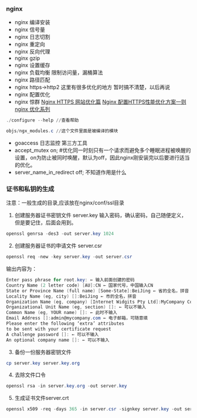 ### nginx

* nginx 编译安装
* nginx 信号量
* nginx 日志切割
* nginx 重定向
* nginx 反向代理
* nginx gzip
* nginx 设置缓存
* nginx 负载均衡 限制访问量，漏桶算法
* nginx 路径匹配
* nginx https->http2  这里有很多优化的地方 暂时搞不清楚，以后再说
* nginx 配置优化
* nginx 惊群
[Nginx HTTPS 网站优化篇](https://blog.csdn.net/u010391029/article/details/56666943)
[Nginx 配置HTTPS性能优化方案一则](https://www.cnblogs.com/wsjhk/p/8487311.html)
[nginx 优化系列](https://blog.51cto.com/13673885/category1.html)

```powershell
./configure --help //查看帮助

objs/ngx_modules.c //这个文件里面是被编译的模块
```

* goaccess 日志监控 第三方工具
* accept_mutex on; #优化同一时刻只有一个请求而避免多个睡眠进程被唤醒的设置，on为防止被同时唤醒，默认为off，因此nginx刚安装完以后要进行适当的优化。
* server_name_in_redirect off; 不知道作用是什么


### 证书和私钥的生成

注意：一般生成的目录,应该放在nginx/conf/ssl目录
1. 创建服务器证书密钥文件 server.key 输入密码，确认密码，自己随便定义，但是要记住，后面会用到。
```powershell
openssl genrsa -des3 -out server.key 1024
```
2. 创建服务器证书的申请文件 server.csr
```powershell
openssl req -new -key server.key -out server.csr
```
输出内容为：
```powershell
Enter pass phrase for root.key: ← 输入前面创建的密码 
Country Name (2 letter code) [AU]:CN ← 国家代号，中国输入CN 
State or Province Name (full name) [Some-State]:BeiJing ← 省的全名，拼音 
Locality Name (eg, city) []:BeiJing ← 市的全名，拼音 
Organization Name (eg, company) [Internet Widgits Pty Ltd]:MyCompany Corp. ← 公司英文名 
Organizational Unit Name (eg, section) []: ← 可以不输入 
Common Name (eg, YOUR name) []: ← 此时不输入 
Email Address []:admin@mycompany.com ← 电子邮箱，可随意填
Please enter the following ‘extra’ attributes 
to be sent with your certificate request 
A challenge password []: ← 可以不输入 
An optional company name []: ← 可以不输入
```
3. 备份一份服务器密钥文件
```powershell
cp server.key server.key.org
```
4. 去除文件口令
```powershell
openssl rsa -in server.key.org -out server.key
```
5. 生成证书文件server.crt
```powershell
openssl x509 -req -days 365 -in server.csr -signkey server.key -out server.crt
```

